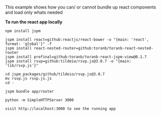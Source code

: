 This example shows how you can/ or cannot bundle up react components and load only whats needed

**To run the react app locally**

    npm install jspm

    jspm install react=github:reactjs/react-bower -o "{main: 'react', format: 'global'}" -f
    jspm install react-nested-router=github:toranb/toranb-react-nested-router
    jspm install prefinal=github:toranb/toranb-react-jspm-view@0.1.7
    jspm install rsvp=github:tildeio/rsvp.js@3.0.7 -o "{main: 'lib/rsvp.js'}"

    cd jspm_packages/github/tildeio/rsvp.js@3.0.7
    mv rsvp.js rsvp.js.js
    cd -

    jspm bundle app/router

    python -m SimpleHTTPServer 3000

    visit http://localhost:3000 to see the running app
